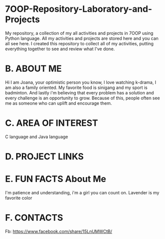 # 7OOP-Repository-Laboratory-and-Projects
My repository, a collection of my all activities and projects in 7OOP using Python language. All my activities and projects are stored here and you can all see here. I created this repository to collect all of my activities, putting everything together to see and review what I've done. 
# B. ABOUT ME
Hi I am Joana, your optimistic person you know, I love watching k-drama, I am also a family oriented. My favorite food is sinigang and my sport is badminton. And lastly i'm believing that every problem has a solution and every challenge is an opportunity to grow. Because of this, people often see me as someone who can uplift and encourage them.
# C. AREA OF INTEREST
C language and Java language
# D. PROJECT LINKS
# E. FUN FACTS About Me
I'm patience and understanding, i'm a girl you can count on. Lavender is my favorite color
# F. CONTACTS
Fb: https://www.facebook.com/share/15LnUMWCtB/
